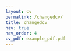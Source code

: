 ```yaml
---
layout: cv
permalink: /changedcv/
title: changedcv
nav: true
nav_order: 4
cv_pdf: example_pdf.pdf
---
```

